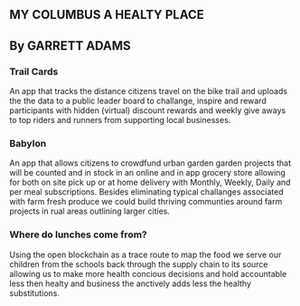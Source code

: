 ## MY COLUMBUS A HEALTY PLACE
## By GARRETT ADAMS

### Trail Cards

An app that tracks the distance citizens travel on the bike trail and uploads the the data to a public leader board to challange, inspire and reward participants with hidden (virtual) discount rewards and weekly give aways to top riders and runners from supporting local businesses. 


### Babylon

An app that allows citizens to crowdfund urban garden garden projects that will be counted and in stock in an online and in app grocery store allowing for both on site pick up or at home delivery with Monthly, Weekly, Daily and per meal subscriptions. Besides eliminating 
typical challanges associated with farm fresh produce we could build thriving communties around farm projects in rual areas outlining larger cities.

### Where do lunches come from?

Using the open blockchain as a trace route to map the food we serve our children from the schools back through the supply chain to its source allowing us to make more health concious decisions and hold accountable less then healty and business the anctively adds less the healthy substitutions.
